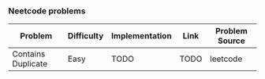 ### Neetcode problems

| Problem          | Difficulty    | Implementation | Link | Problem Source |
| ---------------- | -------       |----------------|------|----------------|
|Contains Duplicate| Easy          | TODO           | TODO |       leetcode |
